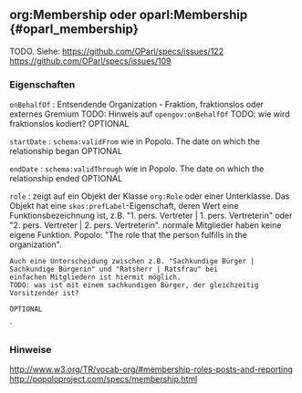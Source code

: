 org:Membership oder oparl:Membership {#oparl_membership}
------------------------------------

TODO. Siehe:
https://github.com/OParl/specs/issues/122
https://github.com/OParl/specs/issues/109


### Eigenschaften

`onBehalfOf`
:   Entsendende Organization - Fraktion, fraktionslos oder externes Gremium
    TODO: Hinweis auf `opengov:onBehalfOf`
    TODO: wie wird fraktionslos kodiert?
    OPTIONAL

`startDate`
:   `schema:validFrom` wie in Popolo. The date on which the relationship began
    OPTIONAL

`endDate`
:   `schema:validThrough` wie in Popolo. The date on which the relationship ended
    OPTIONAL

`role`
:   zeigt auf ein Objekt der Klasse `org:Role` oder einer Unterklasse. Das Objekt hat eine `skos:prefLabel`-Eigenschaft,
    deren Wert eine Funktionsbezeichnung ist, z.B.
    "1. pers. Vertreter | 1. pers. Vertreterin" oder "2. pers. Vertreter | 2. pers. Vertreterin".
    normale Mitglieder haben keine eigene Funktion.
    Popolo: "The role that the person fulfills in the organization".
    
    Auch eine Unterscheidung zwischen z.B. "Sachkundige Bürger | Sachkundige Bürgerin" und "Ratsherr | Ratsfrau" bei
    einfachen Mitgliedern ist hiermit möglich.
    TODO: was ist mit einem sachkundigen Bürger, der gleichzeitig Vorsitzender ist?
    
    OPTIONAL

`
### Hinweise

http://www.w3.org/TR/vocab-org/#membership-roles-posts-and-reporting
http://popoloproject.com/specs/membership.html
